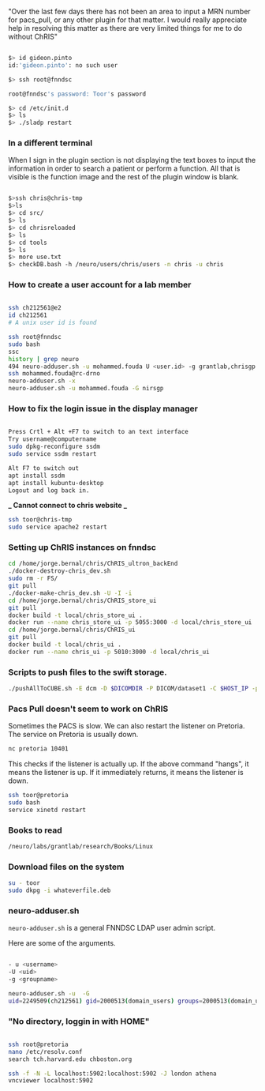 "Over the last few days there has not been an area to input a MRN number for pacs_pull, or any other plugin for that matter. I would really appreciate help in resolving this matter as there are very limited things for me to do without ChRIS"

```bash

$> id gideon.pinto
id:'gideon.pinto': no such user

$> ssh root@fnndsc

root@fnndsc's password: Toor's password

$> cd /etc/init.d
$> ls
$> ./sladp restart


```

### In a different terminal

When I sign in the plugin section is not displaying the text boxes to
input the information in order to search a patient or perform a
function.
All that is visible is the function image and the rest of the plugin window is blank.

```bash

$>ssh chris@chris-tmp
$>ls
$> cd src/
$> ls
$> cd chrisreloaded
$> ls
$> cd tools
$> ls
$> more use.txt
$> checkDB.bash -h /neuro/users/chris/users -n chris -u chris

```

### How to create a user account for a lab member

```bash

ssh ch212561@e2
id ch212561
# A unix user id is found

ssh root@fnndsc
sudo bash
ssc
history | grep neuro
494 neuro-adduser.sh -u mohammed.fouda U <user.id> -g grantlab,chrisgp
ssh mohammed.fouda@rc-drno
neuro-adduser.sh -x
neuro-adduser.sh -u mohammed.fouda -G nirsgp


```

### How to fix the login issue in the display manager

```bash

Press Crtl + Alt +F7 to switch to an text interface
Try username@computername
sudo dpkg-reconfigure ssdm
sudo service ssdm restart

Alt F7 to switch out
apt install ssdm
apt install kubuntu-desktop
Logout and log back in.

```

**_ Cannot connect to chris website _**

```bash
ssh toor@chris-tmp
sudo service apache2 restart
```

### Setting up ChRIS instances on fnndsc

```bash
cd /home/jorge.bernal/chris/ChRIS_ultron_backEnd
./docker-destroy-chris_dev.sh
sudo rm -r FS/
git pull
./docker-make-chris_dev.sh -U -I -i
cd /home/jorge.bernal/chris/ChRIS_store_ui
git pull
docker build -t local/chris_store_ui .
docker run --name chris_store_ui -p 5055:3000 -d local/chris_store_ui
cd /home/jorge.bernal/chris/ChRIS_ui
git pull
docker build -t local/chris_ui .
docker run --name chris_ui -p 5010:3000 -d local/chris_ui
```

### Scripts to push files to the swift storage.

```bash
./pushAllToCUBE.sh -E dcm -D $DICOMDIR -P DICOM/dataset1 -C $HOST_IP -p $HOST_PORT

```

### Pacs Pull doesn't seem to work on ChRIS

Sometimes the PACS is slow. We can also restart the listener on Pretoria. The service on Pretoria is usually down.

```bash
nc pretoria 10401

```

This checks if the listener is actually up. If the above command "hangs", it means the listener is up. If it immediately returns, it means the listener is down.

```bash
ssh toor@pretoria
sudo bash
service xinetd restart
```

### Books to read

```bash
/neuro/labs/grantlab/research/Books/Linux
```

### Download files on the system

```bash
su - toor
sudo dkpg -i whateverfile.deb
```

### neuro-adduser.sh

`neuro-adduser.sh` is a general FNNDSC LDAP user admin script.

Here are some of the arguments.

```bash

- u <username>
-U <uid>
-g <groupname>

neuro-adduser.sh -u  -G
uid=2249509(ch212561) gid=2000513(domain_users) groups=2000513(domain_users),2202204(rc_hpc)
```

### "No directory, loggin in with HOME"

```bash

ssh root@pretoria
nano /etc/resolv.conf
search tch.harvard.edu chboston.org
```

```bash
ssh -f -N -L localhost:5902:localhost:5902 -J london athena
vncviewer localhost:5902

```
